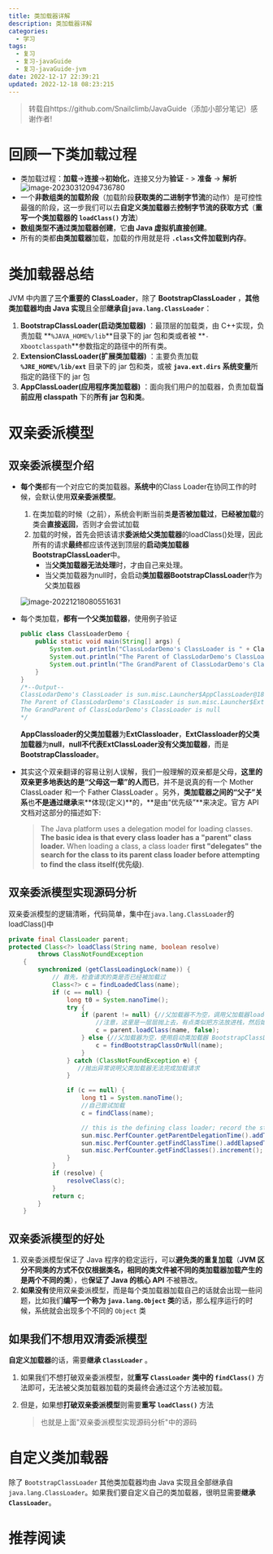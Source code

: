```yaml
---
title: 类加载器详解
description: 类加载器详解
categories:
  - 学习
tags:
  - 复习
  - 复习-javaGuide
  - 复习-javaGuide-jvm
date: 2022-12-17 22:39:21
updated: 2022-12-18 08:23:215
---
```


> 转载自https://github.com/Snailclimb/JavaGuide（添加小部分笔记）感谢作者!

# 回顾一下类加载过程

- 类加载过程：**加载**->**连接**->**初始化**，连接又分为**验证** - > **准备** -> **解析**
  ![image-20230312094736780](https://raw.githubusercontent.com/lwmfjc/lwmfjc.github.io.resource/main/img/image-20230312094736780.png)
- 一个**非数组类的加载阶段**（加载阶段**获取类的二进制字节流**的动作）是可控性最强的阶段，这一步我们可以去**自定义类加载器**去**控制字节流的获取方式**（**重写一个类加载器的 `loadClass()` 方法**）
- **数组类型不通过类加载器创建**，它**由 Java 虚拟机直接创建**。
- 所有的类都**由类加载器**加载，加载的作用就是将 **`.class`文件加载到内存**。

# 类加载器总结

JVM 中内置了**三个重要的 ClassLoader**，除了 **BootstrapClassLoader** ，**其他类加载器均由 Java 实现**且全部**继承自`java.lang.ClassLoader`**：

1. **BootstrapClassLoader(启动类加载器)** ：最顶层的加载类，由 C++实现，负责加载 **`%JAVA_HOME%/lib`**目录下的 jar 包和类或者被 **`-Xbootclasspath`**参数指定的路径中的所有类。
2. **ExtensionClassLoader(扩展类加载器)** ：主要负责加载 **`%JRE_HOME%/lib/ext`** 目录下的 jar 包和类，或被 **`java.ext.dirs` 系统变量**所指定的路径下的 jar 包
3. **AppClassLoader(应用程序类加载器)** ：面向我们用户的加载器，负责加载**当前应用 classpath** 下的**所有 jar 包和类**。

#  双亲委派模型

## 双亲委派模型介绍

- **每个类**都有一个对应它的类加载器。**系统中**的Class Loader在协同工作的时候，会默认使用**双亲委派模型**。

  1. 在类加载的时候（之前），系统会判断当前类**是否被加载过**，**已经被加载**的类会**直接返回**，否则才会尝试加载
  2. 加载的时候，首先会把该请求**委派给父类加载器**的loadClass()处理，因此所有的请求**最终**都应该传送到顶层的**启动类加载器BootstrapClassLoader**中。  
     - 当**父类加载器无法处理**时，才由自己来处理。  
     - 当父类加载器为null时，会启动**类加载器BootstrapClassLoader**作为父类加载器

  ![image-20221218080551631](https://raw.githubusercontent.com/lwmfjc/lwmfjc.github.io.resource/main/img/image-20221218080551631.png)

- 每个类加载，**都有一个父类加载器**，使用例子验证

  ```java
  public class ClassLoaderDemo {
      public static void main(String[] args) {
          System.out.println("ClassLodarDemo's ClassLoader is " + ClassLoaderDemo.class.getClassLoader());
          System.out.println("The Parent of ClassLodarDemo's ClassLoader is " + ClassLoaderDemo.class.getClassLoader().getParent());
          System.out.println("The GrandParent of ClassLodarDemo's ClassLoader is " + ClassLoaderDemo.class.getClassLoader().getParent().getParent());
      }
  }
  /*--Output--
  ClassLodarDemo's ClassLoader is sun.misc.Launcher$AppClassLoader@18b4aac2
  The Parent of ClassLodarDemo's ClassLoader is sun.misc.Launcher$ExtClassLoader@1b6d3586
  The GrandParent of ClassLodarDemo's ClassLoader is null 
  */
  ```

  **AppClassloader的父类加载器**为**ExtClassloader**，**ExtClassloader的父类加载器**为**null**，**null不代表ExtClassLoader没有父类加载器**，而是**BootstrapClassloader**。

- 其实这个双亲翻译的容易让别人误解，我们一般理解的双亲都是父母，**这里的双亲更多地表达的是“父母这一辈”的人而已**，并不是说真的有一个 Mother ClassLoader 和一个 Father ClassLoader 。另外，**类加载器之间的“父子”关系**也**不是通过继承**来**体现(定义)**的，**是由“优先级”**来决定。官方 API 文档对这部分的描述如下:

  > The Java platform uses a delegation model for loading classes. **The basic idea is that every class loader has a "parent" class loader.** When loading a class, a class loader **first "delegates" the search for the class to its parent class loader before attempting to find the class itself(优先级)**.

## 双亲委派模型实现源码分析

双亲委派模型的逻辑清晰，代码简单，集中在```java.lang.ClassLoader```的loadClass()中  

```java
private final ClassLoader parent;
protected Class<?> loadClass(String name, boolean resolve)
        throws ClassNotFoundException
    {
        synchronized (getClassLoadingLock(name)) {
            // 首先，检查请求的类是否已经被加载过
            Class<?> c = findLoadedClass(name);
            if (c == null) {
                long t0 = System.nanoTime();
                try {
                    if (parent != null) {//父加载器不为空，调用父加载器loadClass()方法处理
                        //注意，这里是一层层抛上去，有点类似把方法放进栈，然后如果BootstrapClassLoader加载不了，就会抛异常，由自己加载（如果自己加载不了，还是会抛异常，然后再次加载权回到子类）
                        c = parent.loadClass(name, false);
                    } else {//父加载器为空，使用启动类加载器 BootstrapClassLoader 加载
                        c = findBootstrapClassOrNull(name);
                    }
                } catch (ClassNotFoundException e) {
                   //抛出异常说明父类加载器无法完成加载请求
                }

                if (c == null) {
                    long t1 = System.nanoTime();
                    //自己尝试加载
                    c = findClass(name);

                    // this is the defining class loader; record the stats
                    sun.misc.PerfCounter.getParentDelegationTime().addTime(t1 - t0);
                    sun.misc.PerfCounter.getFindClassTime().addElapsedTimeFrom(t1);
                    sun.misc.PerfCounter.getFindClasses().increment();
                }
            }
            if (resolve) {
                resolveClass(c);
            }
            return c;
        }
    } 
```



## 双亲委派模型的好处

1. 双亲委派模型保证了 Java 程序的稳定运行，可以**避免类的重复加载**（**JVM 区分不同类的方式不仅仅根据类名，相同的类文件被不同的类加载器加载产生的是两个不同的类**），也**保证了 Java 的核心 API** 不被篡改。  
2. **如果没有**使用双亲委派模型，而是每个类加载器加载自己的话就会出现一些问题，比如我们**编写一个称为 `java.lang.Object` 类**的话，那么程序运行的时候，系统就会出现多个不同的 `Object` 类

## 如果我们不想用双清委派模型

**自定义加载器**的话，需要**继承 `ClassLoader`** 。

1. 如果我们不想打破双亲委派模型，就**重写 `ClassLoader` 类中的 `findClass()`** 方法即可，无法被父类加载器加载的类最终会通过这个方法被加载。

2. 但是，如果想**打破双亲委派模型**则需要**重写 `loadClass()`** 方法

   > 也就是上面"双亲委派模型实现源码分析"中的源码

# 自定义类加载器

除了 `BootstrapClassLoader` 其他类加载器均由 Java 实现且全部继承自`java.lang.ClassLoader`。如果我们要自定义自己的类加载器，很明显需要**继承 `ClassLoader`**。

# 推荐阅读